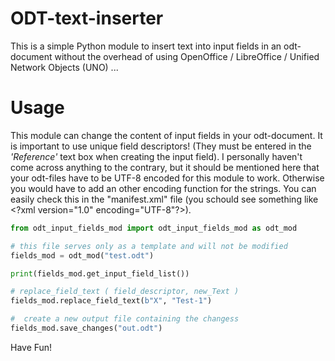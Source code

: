 # ODT-text-inserter

This is a simple Python module to insert text into input fields in an odt-document without the overhead of using OpenOffice / LibreOffice / Unified Network Objects (UNO) ...


# Usage

This module can change the content of input fields in your odt-document. It is important to use unique field descriptors! (They must be entered in the *'Reference'* text box when creating the input field).
I personally haven't come across anything to the contrary, but it should be mentioned here that your odt-files have to be UTF-8 encoded for this module to work. Otherwise you would have to add an other encoding function for the strings. You can easily check this in the "manifest.xml" file (you schould see something like \<?xml version="1.0" encoding="UTF-8"?\>).



```python
from odt_input_fields_mod import odt_input_fields_mod as odt_mod

# this file serves only as a template and will not be modified
fields_mod = odt_mod("test.odt")

print(fields_mod.get_input_field_list())

# replace_field_text ( field_descriptor, new_Text )
fields_mod.replace_field_text(b"X", "Test-1")

#  create a new output file containing the changess
fields_mod.save_changes("out.odt")
```

Have Fun!
